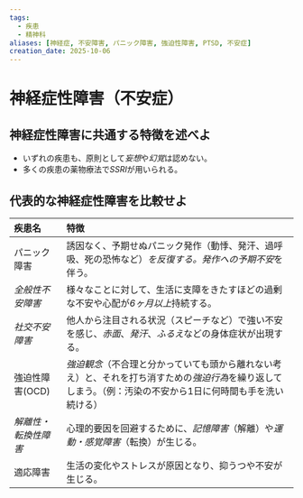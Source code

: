 ```yaml
---
tags:
  - 疾患
  - 精神科
aliases: [神経症, 不安障害, パニック障害, 強迫性障害, PTSD, 不安症]
creation_date: 2025-10-06
---
```

# 神経症性障害（不安症）

## 神経症性障害に共通する特徴を述べよ
- いずれの疾患も、原則として*妄想*や*幻覚*は認めない。
- 多くの疾患の薬物療法で*SSRI*が用いられる。

## 代表的な神経症性障害を比較せよ

| 疾患名         | 特徴                                                                                |
| :---------- | :-------------------------------------------------------------------------------- |
| パニック障害      | 誘因なく、予期せぬパニック発作（動悸、発汗、過呼吸、死の恐怖など）*を反復する。発作への予期不安*を伴う。                             |
| *全般性不安障害*   | 様々なことに対して、生活に支障をきたすほどの過剰な不安や心配が*6ヶ月以上*持続する。                                       |
| *社交不安障害*    | 他人から注目される状況（スピーチなど）で強い不安を感じ、*赤面*、*発汗*、*ふるえ*などの身体症状が出現する。                          |
| 強迫性障害(OCD)  | *強迫観念*（不合理と分かっていても頭から離れない考え）と、それを打ち消すための*強迫行為*を繰り返してしまう。（例：汚染の不安から1日に何時間も手を洗い続ける） |
| *解離性・転換性障害* | 心理的要因を回避するために、*記憶障害*（解離）や*運動・感覚障害*（転換）が生じる。                                       |
| 適応障害        | 生活の変化やストレスが原因となり、抑うつや不安が生じる。                                                      |
